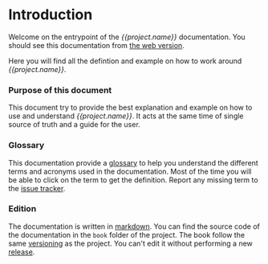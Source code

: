 # Introduction

Welcome on the entrypoint of the _{{project.name}}_ documentation. You should see this documentation from [the web version](https://{{project.url}}/book).

Here you will find all the defintion and example on how to work around _{{project.name}}_.

### Purpose of this document

This document try to provide the best explanation and example on how to use and understand _{{project.name}}_. It acts at the same time of single source of truth and a guide for the user.

### Glossary

This documentation provide a [glossary](./glossary.md) to help you understand the different terms and acronyms used in the documentation. Most of the time you will be able to click on the term to get the definition. Report any missing term to the [issue tracker](https://{{project.url}}/issues).

### Edition

The documentation is written in [markdown](https://daringfireball.net/projects/markdown/). You can find the source code of the documentation in the `book` folder of the project. The book follow the same [versioning](./glossary.md#versioning) as the project. You can't edit it without performing a new [release](./glossary.md#release).

